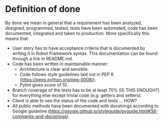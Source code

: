 # Definition of done

By done we mean in general that a requirement has been analyzed, designed, programmed, tested, tests have been automated, code has been documented, integrated and taken to production. More specifically this means that:
- User story has to have acceptance criteria that is documented by writing it in Robot Framework syntax. This documentation can be found through a link in README.md.
- Code has been written in maintainable manner:
    - Architecture is clear and sensible.
    - Code follows style guidelines laid out in PEP 8 (https://peps.python.org/pep-0008/).
    - Pylint gives score of 10.
- Branch coverage of the tests has to be at least 70% (IS THIS ENOUGH?) for everything else except trivial code (e.g. getters and setters).
- Client is able to see the status of the code and tests ... HOW?
- All public methods have been documented with docstrings according to Google guideline (https://google.github.io/styleguide/pyguide.html#38-comments-and-docstrings).

